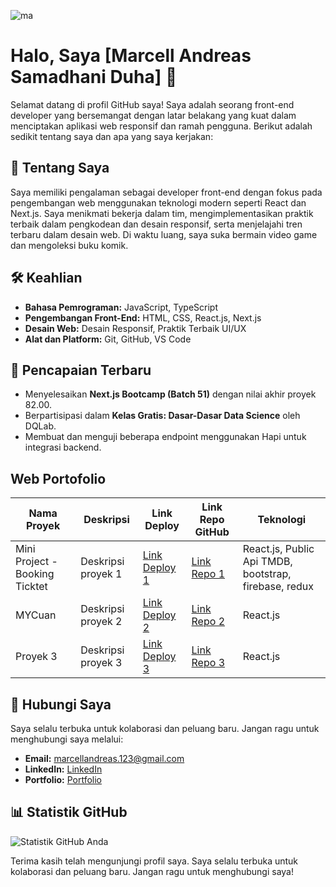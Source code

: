 ![ma](https://user-images.githubusercontent.com/111653735/189487290-ff396a9b-f093-4a53-9fd3-f806ff413509.gif)

# Halo, Saya [Marcell Andreas Samadhani Duha] 👋

Selamat datang di profil GitHub saya! Saya adalah seorang front-end developer yang bersemangat dengan latar belakang yang kuat dalam menciptakan aplikasi web responsif dan ramah pengguna. Berikut adalah sedikit tentang saya dan apa yang saya kerjakan:

## 📖 Tentang Saya

Saya memiliki pengalaman sebagai developer front-end dengan fokus pada pengembangan web menggunakan teknologi modern seperti React dan Next.js. Saya menikmati bekerja dalam tim, mengimplementasikan praktik terbaik dalam pengkodean dan desain responsif, serta menjelajahi tren terbaru dalam desain web. Di waktu luang, saya suka bermain video game dan mengoleksi buku komik.

## 🛠 Keahlian

- **Bahasa Pemrograman:** JavaScript, TypeScript
- **Pengembangan Front-End:** HTML, CSS, React.js, Next.js
- **Desain Web:** Desain Responsif, Praktik Terbaik UI/UX
- **Alat dan Platform:** Git, GitHub, VS Code

## 📝 Pencapaian Terbaru

- Menyelesaikan **Next.js Bootcamp (Batch 51)** dengan nilai akhir proyek 82.00.
- Berpartisipasi dalam **Kelas Gratis: Dasar-Dasar Data Science** oleh DQLab.
- Membuat dan menguji beberapa endpoint menggunakan Hapi untuk integrasi backend.

## Web Portofolio

| Nama Proyek                    | Deskripsi          | Link Deploy                                                 | Link Repo GitHub                                                                    | Teknologi                                             |
| ------------------------------ | ------------------ | ----------------------------------------------------------- | ----------------------------------------------------------------------------------- | ----------------------------------------------------- |
| Mini Project - Booking Ticktet | Deskripsi proyek 1 | [Link Deploy 1](https://website-portfolio-rust.vercel.app/) | [Link Repo 1](https://github.com/marcellandreas/miniproject-alterra-booking-ticket) | React.js, Public Api TMDB, bootstrap, firebase, redux |
| MYCuan                         | Deskripsi proyek 2 | [Link Deploy 2](https://ppob-react-js.vercel.app/)          | [Link Repo 2](https://github.com/capstone-proj-alterra-kel2/PPOB_ReactJS)           | React.js                                              |
| Proyek 3                       | Deskripsi proyek 3 | [Link Deploy 3](https://website-portfolio-rust.vercel.app/) | [Link Repo 3](https://github.com/marcellandreas/website-portfolio-marcell)          | React.js                                              |

## 🤝 Hubungi Saya

Saya selalu terbuka untuk kolaborasi dan peluang baru. Jangan ragu untuk menghubungi saya melalui:

- **Email:** [marcellandreas.123@gmail.com](mailto:marcellandreas.123@gmail.com)
- **LinkedIn:** [LinkedIn](https://www.linkedin.com/in/marcell-andreas)
- **Portfolio:** [Portfolio](https://website-portfolio-rust.vercel.app/)

## 📊 Statistik GitHub

![Statistik GitHub Anda](https://github-readme-stats.vercel.app/api?username=marcellandreas&show_icons=true&theme=radical)

Terima kasih telah mengunjungi profil saya. Saya selalu terbuka untuk kolaborasi dan peluang baru. Jangan ragu untuk menghubungi saya!
